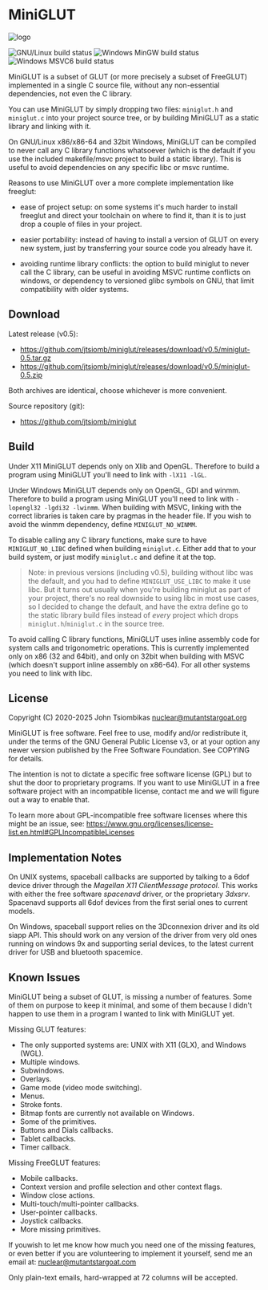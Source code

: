 MiniGLUT
========

![logo](http://nuclear.mutantstargoat.com/sw/miniglut/img/miniglut_logo_sm_alpha.png)

![GNU/Linux build status](https://github.com/jtsiomb/miniglut/actions/workflows/build_gnulinux.yml/badge.svg)
![Windows MinGW build status](https://github.com/jtsiomb/miniglut/actions/workflows/build_win_mingw.yml/badge.svg)
![Windows MSVC6 build status](https://github.com/jtsiomb/miniglut/actions/workflows/build_win_msvc6.yml/badge.svg)

MiniGLUT is a subset of GLUT (or more precisely a subset of FreeGLUT)
implemented in a single C source file, without any non-essential dependencies,
not even the C library.

You can use MiniGLUT by simply dropping two files: `miniglut.h` and `miniglut.c`
into your project source tree, or by building MiniGLUT as a static library and
linking with it.

On GNU/Linux x86/x86-64 and 32bit Windows, MiniGLUT can be compiled to never
call any C library functions whatsoever (which is the default if you use the
included makefile/msvc project to build a static library). This is useful to
avoid dependencies on any specific libc or msvc runtime.

Reasons to use MiniGLUT over a more complete implementation like freeglut:

  - ease of project setup: on some systems it's much harder to install freeglut
    and direct your toolchain on where to find it, than it is to just drop a
    couple of files in your project.

  - easier portability: instead of having to install a version of GLUT on every
    new system, just by transferring your source code you already have it.

  - avoiding runtime library conflicts: the option to build miniglut to never
    call the C library, can be useful in avoiding MSVC runtime conflicts on
    windows, or dependency to versioned glibc symbols on GNU, that limit
    compatibility with older systems.


Download
--------
Latest release (v0.5):
  - https://github.com/jtsiomb/miniglut/releases/download/v0.5/miniglut-0.5.tar.gz
  - https://github.com/jtsiomb/miniglut/releases/download/v0.5/miniglut-0.5.zip

Both archives are identical, choose whichever is more convenient.

Source repository (git):
  - https://github.com/jtsiomb/miniglut

Build
-----
Under X11 MiniGLUT depends only on Xlib and OpenGL. Therefore to build a program
using MiniGLUT you'll need to link with `-lX11 -lGL`.

Under Windows MiniGLUT depends only on OpenGL, GDI and winmm. Therefore to build
a program using MiniGLUT you'll need to link with `-lopengl32 -lgdi32 -lwinmm`.
When building with MSVC, linking with the correct libraries is taken care by
pragmas in the header file. If you wish to avoid the winmm dependency, define
`MINIGLUT_NO_WINMM`.

To disable calling any C library functions, make sure to have `MINIGLUT_NO_LIBC`
defined when building `miniglut.c`. Either add that to your build system, or
just modify `miniglut.c` and define it at the top.

> Note: in previous versions (including v0.5), building without libc was the
> default, and you had to define `MINIGLUT_USE_LIBC` to make it use libc. But
> it turns out usually when you're building miniglut as part of your project,
> there's no real downside to using libc in most use cases, so I decided to
> change the default, and have the extra define go to the static library build
> files instead of *every* project which drops `miniglut.h`/`miniglut.c` in the
> source tree.

To avoid calling C library functions, MiniGLUT uses inline assembly code for
system calls and trigonometric operations. This is currently implemented only
on x86 (32 and 64bit), and only on 32bit when building with MSVC (which doesn't
support inline assembly on x86-64). For all other systems you need to link with
libc.

License
-------
Copyright (C) 2020-2025 John Tsiombikas <nuclear@mutantstargoat.org>

MiniGLUT is free software. Feel free to use, modify and/or redistribute it,
under the terms of the GNU General Public License v3, or at your option any
newer version published by the Free Software Foundation. See COPYING for
details.

The intention is not to dictate a specific free software license (GPL) but to
shut the door to proprietary programs. If you want to use MiniGLUT in a free
software project with an incompatible license, contact me and we will figure out
a way to enable that.

To learn more about GPL-incompatible free software licenses where this might
be an issue, see:
https://www.gnu.org/licenses/license-list.en.html#GPLIncompatibleLicenses

Implementation Notes
--------------------
On UNIX systems, spaceball callbacks are supported by talking to a 6dof device
driver through the *Magellan X11 ClientMessage protocol*. This works with
either the free software *spacenavd* driver, or the proprietary *3dxsrv*.
Spacenavd supports all 6dof devices from the first serial ones to current
models.

On Windows, spaceball support relies on the 3Dconnexion driver and its old
siapp API. This should work on any version of the driver from very old ones
running on windows 9x and supporting serial devices, to the latest current
driver for USB and bluetooth spacemice.

Known Issues
------------
MiniGLUT being a subset of GLUT, is missing a number of features. Some of them
on purpose to keep it minimal, and some of them because I didn't happen to use
them in a program I wanted to link with MiniGLUT yet.

Missing GLUT features:
 - The only supported systems are: UNIX with X11 (GLX), and Windows (WGL).
 - Multiple windows.
 - Subwindows.
 - Overlays.
 - Game mode (video mode switching).
 - Menus.
 - Stroke fonts.
 - Bitmap fonts are currently not available on Windows.
 - Some of the primitives.
 - Buttons and Dials callbacks.
 - Tablet callbacks.
 - Timer callback.

Missing FreeGLUT features:
 - Mobile callbacks.
 - Context version and profile selection and other context flags.
 - Window close actions.
 - Multi-touch/multi-pointer callbacks.
 - User-pointer callbacks.
 - Joystick callbacks.
 - More missing primitives.

If youwish to let me know how much you need one of the missing features, or
even better if you are volunteering to implement it yourself, send me an email
at: nuclear@mutantstargoat.com

Only plain-text emails, hard-wrapped at 72 columns will be accepted.
